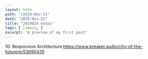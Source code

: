```yaml
---
layout: note
path: "/2019-Nov-21"
date: "2019-Nov-21"
title: "2019024 notes"
tags: [ Camera, ]
excerpt: "A preview of my first post"
---
```


10: Responsive Architecture
https://www.breaker.audio/city-of-the-future/e/53690435